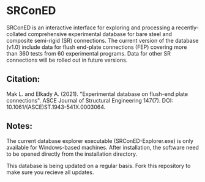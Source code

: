 # SRConED
SRConED is an interactive interface for exploring and processing a recently-collated comprehensive experimental database for bare steel and composite semi-rigid (SR) connections. The current version of the database (v1.0) include data for flush end-plate connections (FEP) covering more than 360 tests from 60 experimental programs. Data for other SR connections will be rolled out in future versions.

Citation:
-----------
Mak L. and Elkady A. (2021). "Experimental database on flush-end plate connections". ASCE Journal of Structural Engineering 147(7). DOI: 10.1061/(ASCE)ST.1943-541X.0003064.

Notes:
-----------
The current database explorer executable (SRConED-Explorer.exe) is only available for Windows-based machines. After installation, the software need to be opened directly from the installation directory.

This database is being updated on a regular basis. Fork this repository to make sure you recieve all updates.
